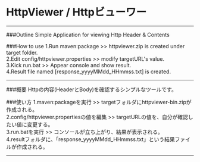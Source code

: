 # HttpViewer / Httpビューワー

---
###Outline
Simple Application for viewing Http Header &amp; Contents  

###How to use
1.Run maven:package >> httpviewer.zip is created under target folder.  
2.Edit config/httpviewer.properties >> modify targetURL's value.  
3.Kick run.bat >> Appear console and show result.  
4.Result file named [response_yyyyMMdd_HHmmss.txt] is created.

---

###概要
Httpの内容(HeaderとBody)を確認するシンプルなツールです。

###使い方
1.maven:packageを実行 >> targetフォルダにhttpviewer-bin.zipが作成される。  
2.config/httpviewer.propertiesの値を編集 >> targetURLの値を、自分が確認したい値に変更する。  
3.run.batを実行 >> コンソールが立ち上がり、結果が表示される。  
4.resultフォルダに、「response_yyyyMMdd_HHmmss.txt」という結果ファイルが作成される。

---
